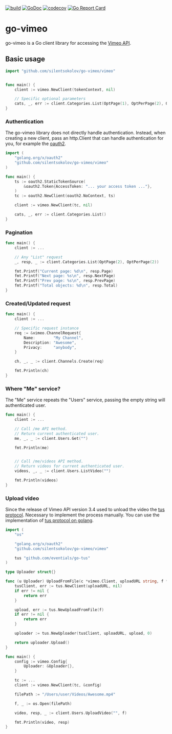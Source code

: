 [![build](https://github.com/silentsokolov/go-vimeo/actions/workflows/build.yml/badge.svg?branch=master)](https://github.com/silentsokolov/go-vimeo/actions/workflows/build.yml)
[![GoDoc](https://godoc.org/github.com/silentsokolov/go-vimeo?status.svg)](https://godoc.org/github.com/silentsokolov/go-vimeo/vimeo) [![codecov](https://codecov.io/gh/silentsokolov/go-vimeo/branch/master/graph/badge.svg)](https://codecov.io/gh/silentsokolov/go-vimeo)
[![Go Report Card](https://goreportcard.com/badge/github.com/silentsokolov/go-vimeo)](https://goreportcard.com/report/github.com/silentsokolov/go-vimeo)

# go-vimeo

go-vimeo is a Go client library for accessing the [Vimeo API](https://developer.vimeo.com/api).

## Basic usage ##

```go
import "github.com/silentsokolov/go-vimeo/vimeo"


func main() {
	client := vimeo.NewClient(tokenContext, nil)

	// Specific optional parameters
	cats, _, err := client.Categories.List(OptPage(1), OptPerPage(2), OptFields([]string{"name"}))
}
```

### Authentication ###

The go-vimeo library does not directly handle authentication. Instead, when creating a new client, pass an http.Client that can handle authentication for you, for example the [oauth2](https://github.com/golang/oauth2).

```go
import (
	"golang.org/x/oauth2"
	"github.com/silentsokolov/go-vimeo/vimeo"
)

func main() {
	ts := oauth2.StaticTokenSource(
		&oauth2.Token{AccessToken: "... your access token ..."},
	)
	tc := oauth2.NewClient(oauth2.NoContext, ts)

	client := vimeo.NewClient(tc, nil)

	cats, _, err := client.Categories.List()
}
```


### Pagination ###

```go
func main() {
	client := ...

	// Any "List" request
	_, resp, _ := client.Categories.List(OptPage(2), OptPerPage(2))

	fmt.Printf("Current page: %d\n", resp.Page)
	fmt.Printf("Next page: %s\n", resp.NextPage)
	fmt.Printf("Prev page: %s\n", resp.PrevPage)
	fmt.Printf("Total objects: %d\n", resp.Total)
}
```


### Created/Updated request ###

```go
func main() {
	client := ...

	// Specific request instance
	req := &vimeo.ChannelRequest{
		Name:        "My Channel",
		Description: "Awesome",
		Privacy:     "anybody",
	}

	ch, _, _ := client.Channels.Create(req)

	fmt.Println(ch)
}
```


### Where "Me" service? ###

The "Me" service repeats the "Users" service, passing the empty string will authenticated user.

```go
func main() {
	client := ...

	// Call /me API method.
	// Return current authenticated user.
	me, _, _ := client.Users.Get("")

	fmt.Println(me)


	// Call /me/videos API method.
	// Return videos for current authenticated user.
	videos, _, _ := client.Users.ListVideo("")

	fmt.Println(videos)
}
```

### Upload video ###

Since the release of Vimeo API version 3.4 used to unload the video the [tus protocol](https://tus.io/). Necessary to implement the process manually. You can use the implementation of [tus protocol on golang](https://github.com/eventials/go-tus).

```go
import (
	"os"

	"golang.org/x/oauth2"
	"github.com/silentsokolov/go-vimeo/vimeo"

	tus "github.com/eventials/go-tus"
)

type Uploader struct{}

func (u Uploader) UploadFromFile(c *vimeo.Client, uploadURL string, f *os.File) error {
	tusClient, err := tus.NewClient(uploadURL, nil)
	if err != nil {
		return err
	}

	upload, err := tus.NewUploadFromFile(f)
	if err != nil {
		return err
	}

	uploader := tus.NewUploader(tusClient, uploadURL, upload, 0)

	return uploader.Upload()
}

func main() {
	config := vimeo.Config{
		Uploader: &Uploader{},
	}

	tc := ...
	client := vimeo.NewClient(tc, &config)

	filePath := "/Users/user/Videos/Awesome.mp4"

	f, _ := os.Open(filePath)

	video, resp, _ := client.Users.UploadVideo("", f)

	fmt.Println(video, resp)
}
```

